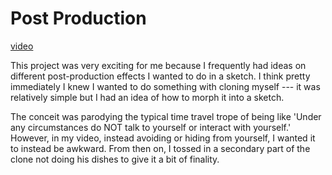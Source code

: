 # Post Production

[video](https://www.youtube.com/watch?v=pcDD1rFkl58)

This project was very exciting for me because I frequently had ideas on different post-production effects I wanted to do in a sketch. I think pretty immediately I knew I wanted to do something with cloning myself --- it was relatively simple but I had an idea of how to morph it into a sketch.

The conceit was parodying the typical time travel trope of being like 'Under any circumstances do NOT talk to yourself or interact with yourself.' However, in my video, instead avoiding or hiding from yourself, I wanted it to instead be awkward. From then on, I tossed in a secondary part of the clone not doing his dishes to give it a bit of finality.


